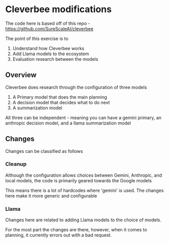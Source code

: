 # Cleverbee modifications
The code here is based off of this repo - https://github.com/SureScaleAI/cleverbee

The point of this exercise is to
1. Understand how Cleverbee works
2. Add Llama models to the ecosystem
3. Evaluation research between the models

## Overview

Cleverbee does research through the configuration of three models

1. A Primary model that does the main planning
2. A decision model that decides what to do next
3. A summarization model

All three can be independent - meaning you can have a gemini primary, an anthropic decision model, and a llama summarization model

## Changes

Changes can be classified as follows

### Cleanup
Although the configuration allows choices between Gemini, Anthropic, and local models, the code is primarily geared towards the Google models

This means there is a lot of hardcodes where 'gemini' is used.  The changes here make it more generic and configurable

### Llama

Changes here are related to adding Llama models to the choice of models.  

For the most part the changes are there, however, when it comes to planning, it currently errors out with a bad request.


   
